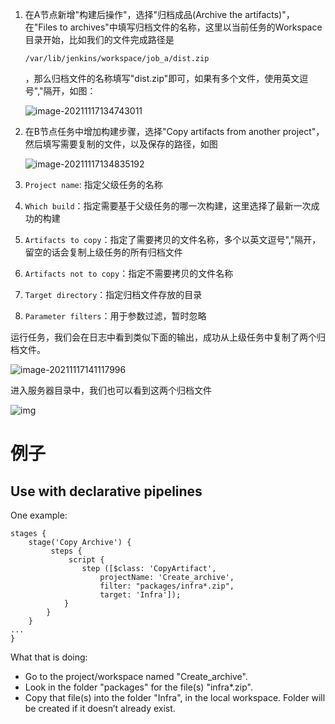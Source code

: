 



1. 在A节点新增"构建后操作"，选择"归档成品(Archive the artifacts)"，在"Files to archives"中填写归档文件的名称，这里以当前任务的Workspace目录开始，比如我们的文件完成路径是

   ```
   /var/lib/jenkins/workspace/job_a/dist.zip
   ```

   ，那么归档文件的名称填写"dist.zip"即可，如果有多个文件，使用英文逗号","隔开，如图：

   ![image-20211117134743011](C:\Users\songhyan\AppData\Roaming\Typora\typora-user-images\image-20211117134743011.png)

2. 在B节点任务中增加构建步骤，选择"Copy artifacts from another project"，然后填写需要复制的文件，以及保存的路径，如图

   ![image-20211117134835192](C:\Users\songhyan\AppData\Roaming\Typora\typora-user-images\image-20211117134835192.png)

3. `Project name`: 指定父级任务的名称

4. `Which build`：指定需要基于父级任务的哪一次构建，这里选择了最新一次成功的构建

5. `Artifacts to copy`：指定了需要拷贝的文件名称，多个以英文逗号","隔开，留空的话会复制上级任务的所有归档文件

6. `Artifacts not to copy`：指定不需要拷贝的文件名称

7. `Target directory`：指定归档文件存放的目录

8. `Parameter filters`：用于参数过滤，暂时忽略

运行任务，我们会在日志中看到类似下面的输出，成功从上级任务中复制了两个归档文件。

![image-20211117141117996](C:\Users\songhyan\AppData\Roaming\Typora\typora-user-images\image-20211117141117996.png)

进入服务器目录中，我们也可以看到这两个归档文件

![img](https://ask.qcloudimg.com/http-save/yehe-1046831/v2f5mgpyda.png?imageView2/2/w/1620)



# 例子

## Use with declarative pipelines

One example:

```
stages {
    stage('Copy Archive') {
         steps {
             script {
                step ([$class: 'CopyArtifact',
                    projectName: 'Create_archive',
                    filter: "packages/infra*.zip",
                    target: 'Infra']);
            }
        }
    }
...
}
```

What that is doing:

- Go to the project/workspace named "Create_archive".
- Look in the folder "packages" for the file(s) "infra*.zip".
- Copy that file(s) into the folder "Infra", in the local workspace. Folder will be created if it doesn’t already exist.



